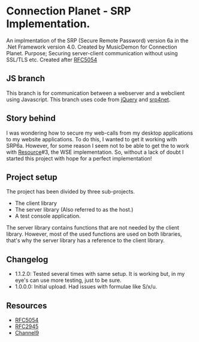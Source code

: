 Connection Planet - SRP Implementation.
=======================================

An implmentation of the SRP (Secure Remote Password) version 6a in the .Net Framework version 4.0.
Created by MusicDemon for Connection Planet.
Purpose; Securing server-client communication without using SSL/TLS etc.
Created after [RFC5054](http://tools.ietf.org/html/rfc5054)

## JS branch
This branch is for communication between a webserver and a webclient using Javascript.
This branch uses code from [jQuery](http://jquery.org/) and [srp4net](http://code.google.com/p/srp4net/).

## Story behind
I was wondering how to secure my web-calls from my desktop applications to my website applications. To do this, I wanted to get it working with SRP6a. However, for some reason I seem not to be able to get the to work with [Resource](#Resources)#3, the WSE implementation. So, without a lack of doubt I started this project with hope for a perfect implementation!

## Project setup
The project has been divided by three sub-projects.
- The client library
- The server library (Also referred to as the host.)
- A test console application.

The server library contains functions that are not needed by the client library. However, most of the used functions are used on both libraries, that's why the server library has a reference to the client library.

## Changelog
- 1.1.2.0: Tested several times with same setup. It is working but, in my eye's can use more testing, just to be sure.
- 1.0.0.0: Initial upload. Had issues with formulae like S/x/u.

## Resources
- [RFC5054](http://tools.ietf.org/html/rfc5054)
- [RFC2945](http://tools.ietf.org/html/rfc2945)
- [Channel9](http://channel9.msdn.com/forums/sandbox/secure-remote-password-srp-in-wse)